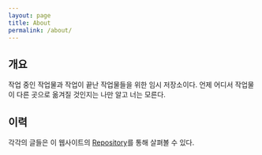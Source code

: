 ```yaml
---
layout: page
title: About
permalink: /about/
---
```

## 개요
작업 중인 작업물과 작업이 끝난 작업물들을 위한 임시 저장소이다. 언제 어디서 작업물이 다른 곳으로 옮겨질 것인지는 나만 알고 너는 모른다.

## 이력
각각의 글들은 이 웹사이트의 [Repository](https://github.com/joeaney/joeaney.github.io/)를 통해 살펴볼 수 있다.

